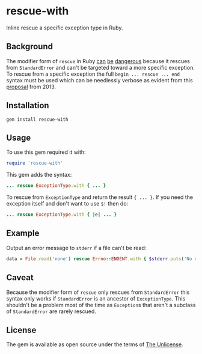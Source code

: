 # rescue-with

Inline rescue a specific exception type in Ruby.

## Background

The modifier form of `rescue` in Ruby
[can](https://github.com/bbatsov/ruby-style-guide#no-rescue-modifiers)
[be](https://rubocop.readthedocs.io/en/latest/cops_style/#stylerescuemodifier)
[dangerous](https://www.rubytapas.com/2012/11/12/episode-022-inline-rescue/)
because it rescues from `StandardError` and can't be targeted toward a more
specific exception. To rescue from a specific exception the full `begin ...
rescue ... end` syntax must be used which can be needlessly verbose as evident
from this [proposal](https://bugs.ruby-lang.org/issues/6739) from 2013.

## Installation

```
gem install rescue-with
```

## Usage

To use this gem required it with:

```ruby
require 'rescue-with'
```

This gem adds the syntax:

```ruby
... rescue ExceptionType.with { ... }
```

To rescue from `ExceptionType` and return the result `{ ... }`. If you need the
exception itself and don't want to use `$!` then do:

```ruby
... rescue ExceptionType.with { |e| ... }
```

## Example

Output an error message to `stderr` if a file can't be read:

```ruby
data = File.read('none') rescue Errno::ENOENT.with { $stderr.puts('No data') }
```

## Caveat

Because the modifier form of `rescue` only rescues from `StandardError` this
syntax only works if `StandardError` is an ancestor of `ExceptionType`. This
shouldn't be a problem most of the time as `Exception`s that aren't a subclass
of `StandardError` are rarely rescued.

## License

The gem is available as open source under the terms of [The
Unlicense](http://unlicense.org/).
